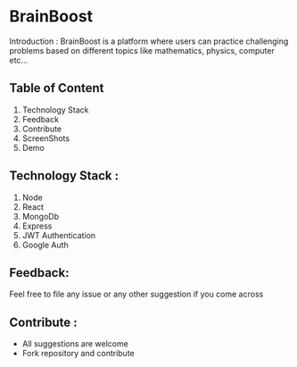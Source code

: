 # BrainBoost


Introduction :
BrainBoost is a platform where users can practice challenging problems based on different topics like mathematics, physics, computer etc...

## Table of Content

1. Technology Stack
2. Feedback
3. Contribute
4. ScreenShots
5. Demo


## Technology Stack :
1. Node 
2. React
3. MongoDb
4. Express
5. JWT Authentication
6. Google Auth

## Feedback:
Feel free to file any issue or any other suggestion if you come across

## Contribute :
- All suggestions are welcome
- Fork repository and contribute


